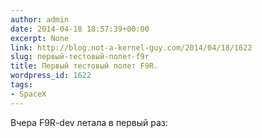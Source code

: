 ```yaml
---
author: admin
date: 2014-04-18 18:57:39+00:00
excerpt: None
link: http://blog.not-a-kernel-guy.com/2014/04/18/1622
slug: первый-тестовый-полет-f9r
title: Первый тестовый полет F9R.
wordpress_id: 1622
tags:
- SpaceX
---
```


Вчера F9R-dev летала в первый раз:
